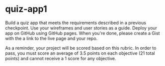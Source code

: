 # quiz-app1
Build a quiz app that meets the requirements described in a previous checkpoint. Use your wireframes and user stories as a guide. Deploy your app on GitHub using GitHub pages. When you're done, please create a Gist with the a link to the live page and your repo.

As a reminder, your project will be scored based on this rubric. In order to pass, you must score an average of 3.5 points on each objective (21 total points) and cannot receive a 1 score for any objective.
